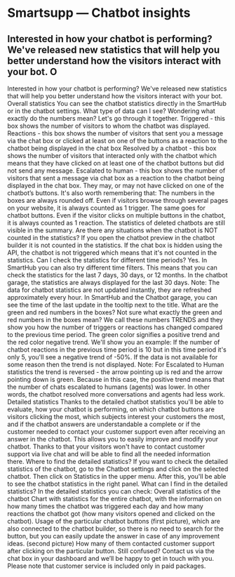 # Smartsupp — Chatbot insights
## Interested in how your chatbot is performing? We've released new statistics that will help you better understand how the visitors interact with your bot. O
Interested in how your chatbot is performing? We've released new statistics that will help you better understand how the visitors interact with your bot.
Overall statistics
You can see the chatbot statistics directly in the SmartHub or in the chatbot settings.
What type of data can I see?
Wondering what exactly do the numbers mean? Let's go through it together.
Triggered - this box shows the number of visitors to whom the chatbot was displayed.
Reactions - this box shows the number of visitors that sent you a message via the chat box or clicked at least on one of the buttons as a reaction to the chatbot being displayed in the chat box
Resolved by a chatbot - this box shows the number of visitors that interacted only with the chatbot which means that they have clicked on at least one of the chatbot buttons but did not send any message.
Escalated to human - this box shows the number of visitors that sent a message via chat box as a reaction to the chatbot being displayed in the chat box. They may, or may not have clicked on one of the chatbot’s buttons.
It's also worth remembering that:
The numbers in the boxes are always rounded off.
Even if visitors browse through several pages on your website, it is always counted as 1 trigger.
The same goes for chatbot buttons. Even if the visitor clicks on multiple buttons in the chatbot, it is always counted as 1 reaction.
The statistics of deleted chatbots are still visible in the summary.
Are there any situations when the chatbot is NOT counted in the statistics?
If you open the chatbot preview in the chatbot builder it is not counted in the statistics.
If the chat box is hidden using the API, the chatbot is not triggered which means that it's not counted in the statistics.
Can I check the statistics for different time periods?
Yes. In SmartHub you can also try different time filters. This means that you can check the statistics for the last 7 days, 30 days, or 12 months. In the chatbot garage, the statistics are always displayed for the last 30 days.
Note: The data for chatbot statistics are not updated instantly, they are refreshed approximately every hour. In SmartHub and the Chatbot garage, you can see the time of the last update in the tooltip next to the title.
What are the green and red numbers in the boxes?
Not sure what exactly the green and red numbers in the boxes mean? We call these numbers TRENDS and they show you how the number of triggers or reactions has changed compared to the previous time period. The green color signifies a positive trend and the red color negative trend.
We'll show you an example: If the number of chatbot reactions in the previous time period is 10 but in this time period it's only 5, you'll see a negative trend of -50%.
If the data is not available for some reason then the trend is not displayed.
Note: For Escalated to Human statistics the trend is reversed - the arrow pointing up is red and the arrow pointing down is green. Because in this case, the positive trend means that the number of chats escalated to humans (agents) was lower. In other words, the chatbot resolved more conversations and agents had less work.
Detailed statistics
Thanks to the detailed chatbot statistics you'll be able to evaluate, how your chatbot is performing, on which chatbot buttons are visitors clicking the most, which subjects interest your customers the most, and if the chatbot answers are understandable a complete or if the customer needed to contact your customer support even after receiving an answer in the chatbot. This allows you to easily improve and modify your chatbot. Thanks to that your visitors won't have to contact customer support via live chat and will be able to find all the needed information there.
Where to find the detailed statistics?
If you want to check the detailed statistics of the chatbot, go to the Chatbot settings and click on the selected chatbot.
Then click on Statistics in the upper menu. After this, you'll be able to see the chatbot statistics in the right panel. 
What can I find in the detailed statistics?
In the detailed statistics you can check:
Overall statistics of the chatbot
Chart with statistics for the entire chatbot, with the information on how many times the chatbot was triggered each day and how many reactions the chatbot got (how many visitors opened and clicked on the chatbot).
Usage of the particular chatbot buttons (first picture), which are also connected to the chatbot builder, so there is no need to search for the button, but you can easily update the answer in case of any improvement ideas. (second picture)
How many of them contacted customer support after clicking on the particular button.
Still confused? Contact us via the chat box in your dashboard and we’ll be happy to get in touch with you. Please note that customer service is included only in paid packages.

